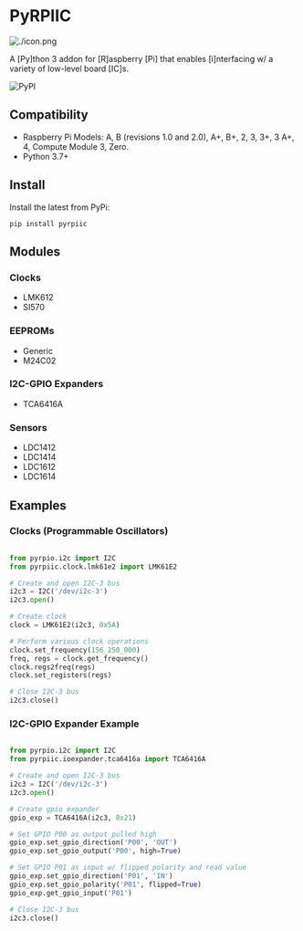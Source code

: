 # PyRPIIC

![./icon.png](./icon.png)

A [Py]thon 3 addon for [R]aspberry [Pi] that enables [i]nterfacing w/ a variety of low-level board [IC]s.

![PyPI](https://img.shields.io/pypi/v/pyrpiic)

## Compatibility

- Raspberry Pi Models: A, B (revisions 1.0 and 2.0), A+, B+, 2, 3, 3+, 3 A+, 4, Compute Module 3, Zero.
- Python 3.7+

## Install

Install the latest from PyPi:

`pip install pyrpiic`

## Modules

### Clocks

- LMK612
- SI570

### EEPROMs

- Generic
- M24C02

### I2C-GPIO Expanders

- TCA6416A

### Sensors

- LDC1412
- LDC1414
- LDC1612
- LDC1614

## Examples

### Clocks (Programmable Oscillators)

```python

from pyrpio.i2c import I2C
from pyrpiic.clock.lmk61e2 import LMK61E2

# Create and open I2C-3 bus
i2c3 = I2C('/dev/i2c-3')
i2c3.open()

# Create clock
clock = LMK61E2(i2c3, 0x5A)

# Perform various clock operations
clock.set_frequency(156_250_000)
freq, regs = clock.get_frequency()
clock.regs2freq(regs)
clock.set_registers(regs)

# Close I2C-3 bus
i2c3.close()
```

### I2C-GPIO Expander Example

```python

from pyrpio.i2c import I2C
from pyrpiic.ioexpander.tca6416a import TCA6416A

# Create and open I2C-3 bus
i2c3 = I2C('/dev/i2c-3')
i2c3.open()

# Create gpio expander
gpio_exp = TCA6416A(i2c3, 0x21)

# Set GPIO P00 as output pulled high
gpio_exp.set_gpio_direction('P00', 'OUT')
gpio_exp.set_gpio_output('P00', high=True)

# Set GPIO P01 as input w/ flipped polarity and read value
gpio_exp.set_gpio_direction('P01', 'IN')
gpio_exp.set_gpio_polarity('P01', flipped=True)
gpio_exp.get_gpio_input('P01')

# Close I2C-3 bus
i2c3.close()
```
